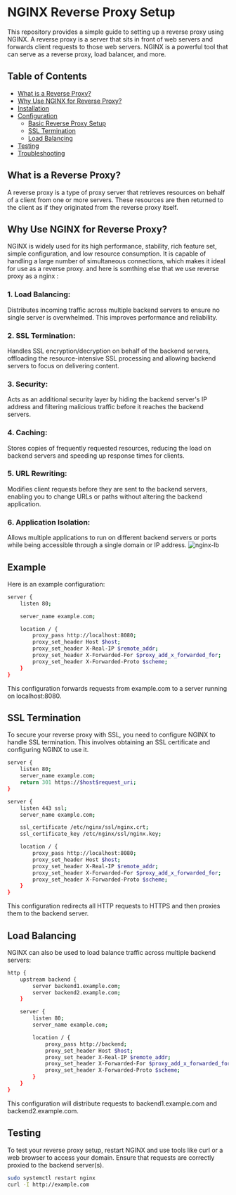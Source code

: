# NGINX Reverse Proxy Setup

This repository provides a simple guide to setting up a reverse proxy using NGINX. A reverse proxy is a server that sits in front of web servers and forwards client requests to those web servers. NGINX is a powerful tool that can serve as a reverse proxy, load balancer, and more.

## Table of Contents

- [What is a Reverse Proxy?](#what-is-a-reverse-proxy)
- [Why Use NGINX for Reverse Proxy?](#why-use-nginx-for-reverse-proxy)
- [Installation](#installation)
- [Configuration](#configuration)
  - [Basic Reverse Proxy Setup](#basic-reverse-proxy-setup)
  - [SSL Termination](#ssl-termination)
  - [Load Balancing](#load-balancing)
- [Testing](#testing)
- [Troubleshooting](#troubleshooting)

## What is a Reverse Proxy?

A reverse proxy is a type of proxy server that retrieves resources on behalf of a client from one or more servers. These resources are then returned to the client as if they originated from the reverse proxy itself. 

## Why Use NGINX for Reverse Proxy?

NGINX is widely used for its high performance, stability, rich feature set, simple configuration, and low resource consumption. It is capable of handling a large number of simultaneous connections, which makes it ideal for use as a reverse proxy.
and here is somthing else that we use reverse proxy as a nginx : 

### 1. Load Balancing:

Distributes incoming traffic across multiple backend servers to ensure no single server is overwhelmed. This improves performance and reliability.
### 2. SSL Termination:

Handles SSL encryption/decryption on behalf of the backend servers, offloading the resource-intensive SSL processing and allowing backend servers to focus on delivering content.
### 3. Security:

Acts as an additional security layer by hiding the backend server's IP address and filtering malicious traffic before it reaches the backend servers.
### 4. Caching:

Stores copies of frequently requested resources, reducing the load on backend servers and speeding up response times for clients.
### 5. URL Rewriting:

Modifies client requests before they are sent to the backend servers, enabling you to change URLs or paths without altering the backend application.
### 6. Application Isolation:

Allows multiple applications to run on different backend servers or ports while being accessible through a single domain or IP address.
  ![nginx-lb](https://github.com/user-attachments/assets/b9a576da-4f46-424d-a9b5-103fa048a600)


## Example 
Here is an example configuration:

``` bash
server {
    listen 80;

    server_name example.com;

    location / {
        proxy_pass http://localhost:8080;
        proxy_set_header Host $host;
        proxy_set_header X-Real-IP $remote_addr;
        proxy_set_header X-Forwarded-For $proxy_add_x_forwarded_for;
        proxy_set_header X-Forwarded-Proto $scheme;
    }
}
```

This configuration forwards requests from example.com to a server running on localhost:8080.

## SSL Termination

To secure your reverse proxy with SSL, you need to configure NGINX to handle SSL termination. This involves obtaining an SSL certificate and configuring NGINX to use it.

```bash
server {
    listen 80;
    server_name example.com;
    return 301 https://$host$request_uri;
}

server {
    listen 443 ssl;
    server_name example.com;

    ssl_certificate /etc/nginx/ssl/nginx.crt;
    ssl_certificate_key /etc/nginx/ssl/nginx.key;

    location / {
        proxy_pass http://localhost:8080;
        proxy_set_header Host $host;
        proxy_set_header X-Real-IP $remote_addr;
        proxy_set_header X-Forwarded-For $proxy_add_x_forwarded_for;
        proxy_set_header X-Forwarded-Proto $scheme;
    }
}
```
This configuration redirects all HTTP requests to HTTPS and then proxies them to the backend server.

## Load Balancing
NGINX can also be used to load balance traffic across multiple backend servers:

``` bash
http {
    upstream backend {
        server backend1.example.com;
        server backend2.example.com;
    }

    server {
        listen 80;
        server_name example.com;

        location / {
            proxy_pass http://backend;
            proxy_set_header Host $host;
            proxy_set_header X-Real-IP $remote_addr;
            proxy_set_header X-Forwarded-For $proxy_add_x_forwarded_for;
            proxy_set_header X-Forwarded-Proto $scheme;
        }
    }
}
```
This configuration will distribute requests to backend1.example.com and backend2.example.com.

## Testing
To test your reverse proxy setup, restart NGINX and use tools like curl or a web browser to access your domain. Ensure that requests are correctly proxied to the backend server(s).

``` bash
sudo systemctl restart nginx
curl -I http://example.com
```
